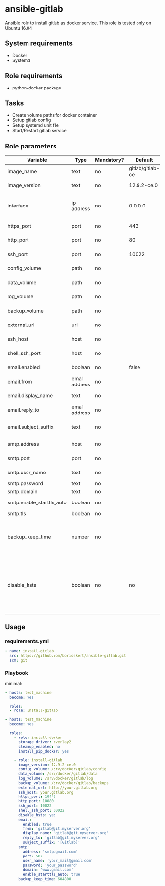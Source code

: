 # ansible-gitlab

Ansible role to install gitlab as docker service.
This role is tested only on Ubuntu 16.04

## System requirements

* Docker
* Systemd

## Role requirements

* python-docker package

## Tasks

* Create volume paths for docker container
* Setup gitlab config
* Setup systemd unit file
* Start/Restart gitlab service

## Role parameters

| Variable      | Type | Mandatory? | Default | Description           |
|---------------|------|------------|---------|-----------------------|
| image_name    | text | no         | gitlab/gitlab-ce | Docker image name    |
| image_version | text | no         | 12.9.2-ce.0      | Docker image version |
| interface     | ip address | no   | 0.0.0.0          | Mapped network for web-interface ports |
| https_port    | port       | no   | 443              | Mapped HTTPS port        |
| http_port     | port       | no   | 80               | Mapped HTTP port         |
| ssh_port      | port       | no   | 10022            | Mapped SSH port          |
| config_volume | path       | no   | <empty>          | Path to config volume    |
| data_volume   | path       | no   | <empty>          | Path to data volume      |
| log_volume    | path       | no   | <empty>          | Path to log volume       |
| backup_volume | path       | no   | <empty>          | Path to backup volume    |
| external_url  | url        | no   | <empty>          | Gitlab Url, like git.example.org |
| ssh_host      | host       | no   | <empty>          | SSH Host, like ssh.example.org   |
| shell_ssh_port | host      | no   | <empty>          | Gitlab shell SSH port, like 10022 |
| email.enabled  | boolean   | no   | false            | Is mailing enabled?               |
| email.from     | email address | no | <empty>        | Email from address                |
| email.display_name | text      | no | <empty>        | Email from name                   |
| email.reply_to     | email address | no | <empty>    | Reply email address               |
| email.subject_suffix | text        | no | <empty>    | Suffix in email subject, like [GitLab] |
| smtp.address         | host        | no | <empty>    | SMTP server host                       |
| smtp.port            | port        | no | <empty>    | SMTP server port                       |
| smtp.user_name       | text        | no | <empty>    | SMTP user name                         |
| smtp.password        | text        | no | <empty>    | SMTP password                          |
| smtp.domain          | text        | no | <empty>    | SMTP domain                            |
| smtp.enable_starttls_auto | boolean | no | <empty>   | Is start-tls-auto enabled?             |
| smtp.tls                  | boolean | no | <empty>   | Use TLS?                               |
| backup_keep_time          | number  | no | <empty>   | The duration in seconds to keep backups before they are allowed to be deleted |
| disable_hsts              | boolean | no | no        | If you are running your GitLab instance behind a reverse proxy you probably don't want to configure HSTS in GitLab |

## Usage

### requirements.yml

```yaml
- name: install-gitlab
  src: https://github.com/borisskert/ansible-gitlab.git
  scm: git
```

### Playbook

minimal:

```yaml
- hosts: test_machine
  become: yes

  roles:
  - role: install-gitlab
```

```yaml
- hosts: test_machine
  become: yes

  roles:
    - role: install-docker
      storage_driver: overlay2
      cleanup_enabled: no
      install_pip_docker: yes

    - role: install-gitlab
      image_version: 12.9.2-ce.0
      config_volume: /srv/docker/gitlab/config
      data_volume: /srv/docker/gitlab/data
      log_volume: /srv/docker/gitlab/log
      backup_volume: /srv/docker/gitlab/backups
      external_url: http://your.gitlab.org
      ssh_host: your.gitlab.org
      https_port: 10443
      http_port: 10080
      ssh_port: 10022
      shell_ssh_port: 10022
      disable_hsts: yes
      email:
        enabled: true
        from: 'gitlab@git.myserver.org'
        display_name: 'gitlab@git.myserver.org'
        reply_to: 'gitlab@git.myserver.org'
        subject_suffix: '[Gitlab]'
      smtp:
        address: 'smtp.gmail.com'
        port: 587
        user_name: 'your_mail@gmail.com'
        password: 'your_password'
        domain: 'www.gmail.com'
        enable_starttls_auto: true
      backup_keep_time: 604800
```
